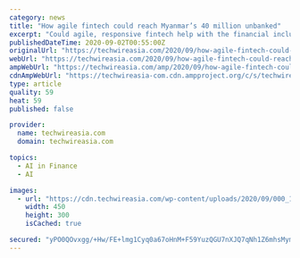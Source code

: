 ```yaml
---
category: news
title: "How agile fintech could reach Myanmar’s 40 million unbanked"
excerpt: "Could agile, responsive fintech help with the financial inclusion of the massively under-represented population of Myanmar?"
publishedDateTime: 2020-09-02T00:55:00Z
originalUrl: "https://techwireasia.com/2020/09/how-agile-fintech-could-reach-myanmars-40-million-unbanked/"
webUrl: "https://techwireasia.com/2020/09/how-agile-fintech-could-reach-myanmars-40-million-unbanked/"
ampWebUrl: "https://techwireasia.com/amp/2020/09/how-agile-fintech-could-reach-myanmars-40-million-unbanked/"
cdnAmpWebUrl: "https://techwireasia-com.cdn.ampproject.org/c/s/techwireasia.com/amp/2020/09/how-agile-fintech-could-reach-myanmars-40-million-unbanked/"
type: article
quality: 59
heat: 59
published: false

provider:
  name: techwireasia.com
  domain: techwireasia.com

topics:
  - AI in Finance
  - AI

images:
  - url: "https://cdn.techwireasia.com/wp-content/uploads/2020/09/000_1Q265X-450x300.jpg"
    width: 450
    height: 300
    isCached: true

secured: "yPO0QOvxgg/+Hw/FE+lmg1Cyq0a67oHnM+F59YuzQGU7nXJQ7qNh1Z6mhsMymBEXXXCdIujKcGCbrrUQDt9MQtGCWwugiPtqFBagB6ugll7pXCzDoxCG2inY0/4+MRmepJB8I/RC3f+K8cxQw6J0tykab/sXpgt84A9Vg9fpP77LvuQFjUII4a6RexXXeCAucz9xR4q3xx1dwIb4rH9RvbgCqhsHD3kZI+TeTeCUHE2SI5wiIrKlHdpdi5EI19ytl8PzfOSnw7mQIj2/Ykqeh/NvokmB0MGgIEry+/6POQfepYKaY14TnMV3sPLpmol9KMIlNnBv+eNqnUf86EYFKb5eDQkIxahIwaQV8NHacKg=;MceNueqjFnjpuKFc8A0fVA=="
---
```


